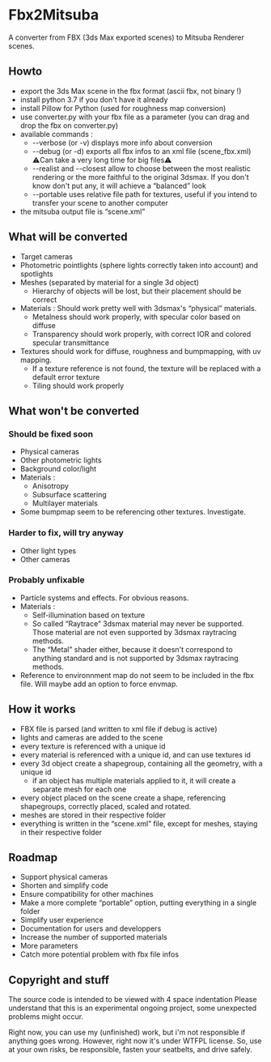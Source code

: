 # Fbx2Mitsuba

A converter from FBX (3ds Max exported scenes) to Mitsuba Renderer scenes.

## Howto

- export the 3ds Max scene in the fbx format (ascii fbx, not binary !)
- install python 3.7 if you don't have it already
- install Pillow for Python (used for roughness map conversion)
- use converter.py with your fbx file as a parameter (you can drag and drop the fbx on converter.py)
- available commands :
	- --verbose (or -v) displays more info about conversion
	- --debug (or -d) exports all fbx infos to an xml file (scene_fbx.xml) ⚠️Can take a very long time for big files⚠️
 	- --realist and --closest allow to choose between the most realistic rendering or the more faithful to the original 3dsmax. If you don't know don't put any, it will achieve a “balanced” look
	- --portable uses relative file path for textures, useful if you intend to transfer your scene to another computer
- the mitsuba output file is “scene.xml”

## What will be converted

- Target cameras
- Photometric pointlights (sphere lights correctly taken into account) and spotlights
- Meshes (separated by material for a single 3d object)
	- Hierarchy of objects will be lost, but their placement should be correct
- Materials : Should work pretty well with 3dsmax's “physical” materials.
	- Metalness should work properly, with specular color based on diffuse
	- Transparency should work properly, with correct IOR and colored specular transmittance
- Textures should work for diffuse, roughness and bumpmapping, with uv mapping.
	- If a texture reference is not found, the texture will be replaced with a default error texture
	- Tiling should work properly

## What won't be converted

### Should be fixed soon

- Physical cameras
- Other photometric lights
- Background color/light
- Materials :
	- Anisotropy
	- Subsurface scattering
	- Multilayer materials
- Some bumpmap seem to be referencing other textures. Investigate.

### Harder to fix, will try anyway

- Other light types
- Other cameras

### Probably unfixable

- Particle systems and effects. For obvious reasons.
- Materials :
	- Self-illumination based on texture
	- So called “Raytrace” 3dsmax material may never be supported. Those material are not even supported by 3dsmax raytracing methods.
	- The “Metal” shader either, because it doesn't correspond to anything standard and is not supported by 3dsmax raytracing methods.
- Reference to environnment map do not seem to be included in the fbx file. Will maybe add an option to force envmap.


## How it works

- FBX file is parsed (and written to xml file if debug is active)
- lights and cameras are added to the scene
- every texture is referenced with a unique id
- every material is referenced with a unique id, and can use textures id
- every 3d object create a shapegroup, containing all the geometry, with a unique id
	- if an object has multiple materials applied to it, it will create a separate mesh for each one
- every object placed on the scene create a shape, referencing shapegroups, correctly placed, scaled and rotated.
- meshes are stored in their respective folder
- everything is written in the “scene.xml” file, except for meshes, staying in their respective folder

## Roadmap

- Support physical cameras
- Shorten and simplify code
- Ensure compatibility for other machines
- Make a more complete “portable” option, putting everything in a single folder
- Simplify user experience
- Documentation for users and developpers
- Increase the number of supported materials
- More parameters
- Catch more potential problem with fbx file infos

## Copyright and stuff

The source code is intended to be viewed with 4 space indentation
Please understand that this is an experimental ongoing project, some unexpected problems might occur.

Right now, you can use my (unfinished) work, but i'm not responsible if anything goes wrong.
However, right now it's under WTFPL license.
So, use at your own risks, be responsible, fasten your seatbelts, and drive safely.
